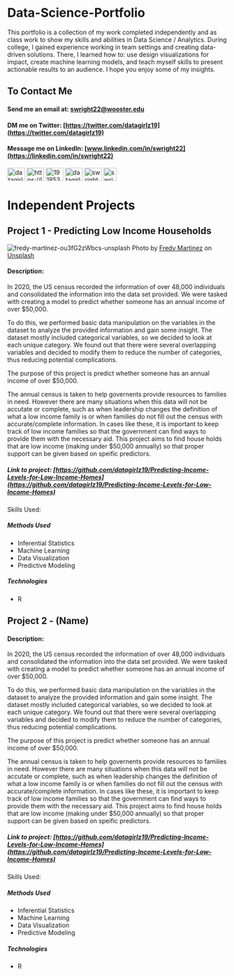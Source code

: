 # Data-Science-Portfolio
This portfolio is a collection of my work completed independently and as class work to show my skills and abilities in Data Science / Analytics. 
During college, I gained experience working in team settings and creating data-driven solutions. There, I learned how to: use design visualizations for impact, create machine learning models, and teach myself skills to present actionable results to an audience. I hope you enjoy some of my insights. 

## To Contact Me
#### Send me an email at: [swright22@wooster.edu](swright22@wooster.edu)
####  DM me on Twitter: [https://twitter.com/datagirlz19](https://twitter.com/datagirlz19)
####  Message me on LinkedIn: [www.linkedin.com/in/swright22](https://linkedin.com/in/swright22)

<a href="https://twitter.com/datagirlz19" target="blank"><img align="center" src="https://raw.githubusercontent.com/rahuldkjain/github-profile-readme-generator/master/src/images/icons/Social/twitter.svg" alt="datagirlz19" height="30" width="40" /></a>
<a href="https://linkedin.com/in/swright22" target="blank"><img align="center" src="https://raw.githubusercontent.com/rahuldkjain/github-profile-readme-generator/master/src/images/icons/Social/linked-in-alt.svg" alt="https://linkedin.com/in/swright22" height="30" width="40" /></a>
<a href="https://stackoverflow.com/users/19185336" target="blank"><img align="center" src="https://raw.githubusercontent.com/rahuldkjain/github-profile-readme-generator/master/src/images/icons/Social/stack-overflow.svg" alt="19185336" height="30" width="40" /></a>
<a href="https://kaggle.com/datagirlz19" target="blank"><img align="center" src="https://raw.githubusercontent.com/rahuldkjain/github-profile-readme-generator/master/src/images/icons/Social/kaggle.svg" alt="datagirlz19" height="30" width="40" /></a>
<a href="https://www.hackerrank.com/swright22" target="blank"><img align="center" src="https://raw.githubusercontent.com/rahuldkjain/github-profile-readme-generator/master/src/images/icons/Social/hackerrank.svg" alt="swright22" height="30" width="40" /></a>
<a href="https://public.tableau.com/app/profile/datagirlz19" target="blank"><img align="center" src="https://www.tableau.com/sites/default/files/2022-04/TableauLogo_RGB.png" alt="swright22" height="30" /></a>


# Independent Projects 

## Project 1 - Predicting Low Income Households
![fredy-martinez-ou3fG2zWbcs-unsplash](https://user-images.githubusercontent.com/45902684/180914835-8f4160f3-09a0-4517-8767-c58930aca857.jpeg)
Photo by <a href="https://unsplash.com/@fredymartinez?utm_source=unsplash&utm_medium=referral&utm_content=creditCopyText">Fredy Martinez</a> on <a href="https://unsplash.com/s/photos/gentrified-philadelphia?utm_source=unsplash&utm_medium=referral&utm_content=creditCopyText">Unsplash</a>
  
#### Description: 
In 2020, the US census recorded the information of over 48,000 individuals and consolidated the information into the data set provided. We were tasked with creating a model to predict whether someone has an annual income of over $50,000.

To do this, we performed basic data manipulation on the variables in the dataset to analyze the provided information and gain some insight. The dataset mostly included categorical variables, so we decided to look at each unique category. We found out that there were several overlapping variables and decided to modify them to reduce the number of categories, thus reducing potential complications.

The purpose of this project is predict whether someone has an annual income of over $50,000.

The annual census is taken to help governents provide resources to families in need. However there are many situations when this data will not be accutate or complete, such as when leadership changes the definition of what a low income family is or when families do not fill out the census with accurate/complete information. In cases like these, it is important to keep track of low income families so that the government can find ways to provide them with the necessary aid. This project aims to find house holds that are low income (making under $50,000 annually) so that proper support can be given based on speific predictors.

##### Link to project: [https://github.com/datagirlz19/Predicting-Income-Levels-for-Low-Income-Homes](https://github.com/datagirlz19/Predicting-Income-Levels-for-Low-Income-Homes)

Skills Used:  
##### Methods Used
* Inferential Statistics
* Machine Learning
* Data Visualization
* Predictive Modeling

##### Technologies
* R 


## Project 2 - (Name)
#### Description: 
In 2020, the US census recorded the information of over 48,000 individuals and consolidated the information into the data set provided. We were tasked with creating a model to predict whether someone has an annual income of over $50,000.

To do this, we performed basic data manipulation on the variables in the dataset to analyze the provided information and gain some insight. The dataset mostly included categorical variables, so we decided to look at each unique category. We found out that there were several overlapping variables and decided to modify them to reduce the number of categories, thus reducing potential complications.

The purpose of this project is predict whether someone has an annual income of over $50,000.

The annual census is taken to help governents provide resources to families in need. However there are many situations when this data will not be accutate or complete, such as when leadership changes the definition of what a low income family is or when families do not fill out the census with accurate/complete information. In cases like these, it is important to keep track of low income families so that the government can find ways to provide them with the necessary aid. This project aims to find house holds that are low income (making under $50,000 annually) so that proper support can be given based on speific predictors.

##### Link to project: [https://github.com/datagirlz19/Predicting-Income-Levels-for-Low-Income-Homes](https://github.com/datagirlz19/Predicting-Income-Levels-for-Low-Income-Homes)

Skills Used:  
##### Methods Used
* Inferential Statistics
* Machine Learning
* Data Visualization
* Predictive Modeling

##### Technologies
* R 
